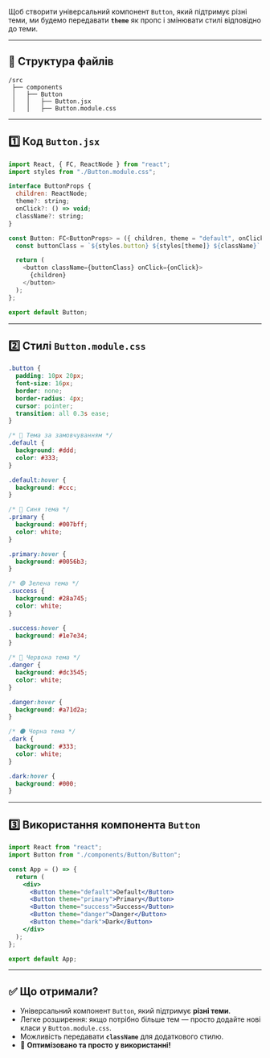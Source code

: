 Щоб створити універсальний компонент `Button`, який підтримує різні теми, ми будемо передавати **`theme`** як пропс і змінювати стилі відповідно до теми.  

---

## 📁 **Структура файлів**
```
/src
 ├── components
 │   ├── Button
 │   │   ├── Button.jsx
 │   │   ├── Button.module.css
```

---

## **1️⃣ Код `Button.jsx`**
```js
import React, { FC, ReactNode } from "react";
import styles from "./Button.module.css";

interface ButtonProps {
  children: ReactNode;
  theme?: string;
  onClick?: () => void;
  className?: string;
}

const Button: FC<ButtonProps> = ({ children, theme = "default", onClick, className = "" }) => {
  const buttonClass = `${styles.button} ${styles[theme]} ${className}`.trim();

  return (
    <button className={buttonClass} onClick={onClick}>
      {children}
    </button>
  );
};

export default Button;
```

---

## **2️⃣ Стилі `Button.module.css`**
```css
.button {
  padding: 10px 20px;
  font-size: 16px;
  border: none;
  border-radius: 4px;
  cursor: pointer;
  transition: all 0.3s ease;
}

/* 🎨 Тема за замовчуванням */
.default {
  background: #ddd;
  color: #333;
}

.default:hover {
  background: #ccc;
}

/* 🔵 Синя тема */
.primary {
  background: #007bff;
  color: white;
}

.primary:hover {
  background: #0056b3;
}

/* 🟢 Зелена тема */
.success {
  background: #28a745;
  color: white;
}

.success:hover {
  background: #1e7e34;
}

/* 🔴 Червона тема */
.danger {
  background: #dc3545;
  color: white;
}

.danger:hover {
  background: #a71d2a;
}

/* ⚫ Чорна тема */
.dark {
  background: #333;
  color: white;
}

.dark:hover {
  background: #000;
}
```

---

## **3️⃣ Використання компонента `Button`**
```jsx
import React from "react";
import Button from "./components/Button/Button";

const App = () => {
  return (
    <div>
      <Button theme="default">Default</Button>
      <Button theme="primary">Primary</Button>
      <Button theme="success">Success</Button>
      <Button theme="danger">Danger</Button>
      <Button theme="dark">Dark</Button>
    </div>
  );
};

export default App;
```

---

## ✅ **Що отримали?**
- Універсальний компонент `Button`, який підтримує **різні теми**.
- Легке розширення: якщо потрібно більше тем — просто додайте нові класи у `Button.module.css`.
- Можливість передавати **`className`** для додаткового стилю.
- 🚀 **Оптимізовано та просто у використанні!**
